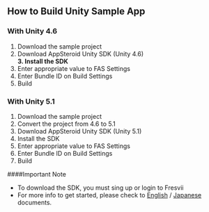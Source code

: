 ## How to Build Unity Sample App


### With Unity 4.6
1. Download the sample project
2. Download AppSteroid Unity SDK (Unity 4.6)  
**3. Install the SDK**
4. Enter appropriate value to FAS Settings
5. Enter Bundle ID on Build Settings
6. Build

### With Unity 5.1
1. Download the sample project
2. Convert the project from 4.6 to 5.1
3. Download AppSteroid Unity SDK (Unity 5.1)
4. Install the SDK
5. Enter appropriate value to FAS Settings
6. Enter Bundle ID on Build Settings
7. Build

####Important Note
* To download the SDK, you must sing up or login to Fresvii
* For more info to get started, please check to [English](https://github.com/fresvii/appsteroid-sdk-unity-documents/blob/master/en/AppSteroidSDK.md) / [Japanese](https://github.com/fresvii/appsteroid-sdk-unity-documents/blob/master/ja/AppSteroidSDK.md) documents.
